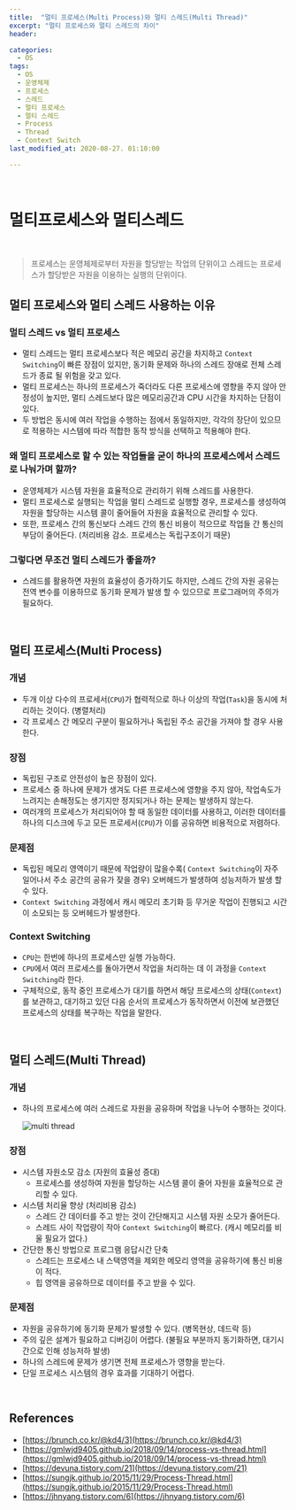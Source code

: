 ```yaml
---
title:  "멀티 프로세스(Multi Process)와 멀티 스레드(Multi Thread)"
excerpt: "멀티 프로세스와 멀티 스레드의 차이"
header:

categories:
  - OS
tags:
  - OS
  - 운영체제
  - 프로세스
  - 스레드
  - 멀티 프로세스
  - 멀티 스레드
  - Process
  - Thread
  - Context Switch
last_modified_at: 2020-08-27. 01:10:00

---
```


<br>

# 멀티프로세스와 멀티스레드

<br>

> 프로세스는 운영체제로부터 자원을 할당받는 작업의 단위이고 스레드는 프로세스가 할당받은 자원을 이용하는 실행의 단위이다.

## 멀티 프로세스와 멀티 스레드 사용하는 이유

### 멀티 스레드 vs 멀티 프로세스

- 멀티 스레드는 멀티 프로세스보다 적은 메모리 공간을 차지하고 `Context Switching`이 빠른 장점이 있지만, 동기화 문제와 하나의 스레드 장애로 전체 스레드가 종료 될 위험을 갖고 있다.
- 멀티 프로세스는 하나의 프로세스가 죽더라도 다른 프로세스에 영향을 주지 않아 안정성이 높지만, 멀티 스레드보다 많은 메모리공간과 CPU 시간을 차지하는 단점이 있다.
- 두 방법은 동시에 여러 작업을 수행하는 점에서 동일하지만, 각각의 장단이 있으므로 적용하는 시스템에 따라 적합한 동작 방식을 선택하고 적용해야 한다.

### 왜 멀티 프로세스로 할 수 있는 작업들을 굳이 하나의 프로세스에서 스레드로 나눠가며 할까?

- 운영체제가 시스템 자원을 효율적으로 관리하기 위해 스레드를 사용한다.
- 멀티 프로세스로 실행되는 작업을 멀티 스레드로 실행할 경우, 프로세스를 생성하여 자원을 할당하는 시스템 콜이 줄어들어 자원을 효율적으로 관리할 수 있다.
- 또한, 프로세스 간의 통신보다 스레드 간의 통신 비용이 적으므로 작업들 간 통신의 부담이 줄어든다. (처리비용 감소. 프로세스는 독립구조이기 때문)

### 그렇다면 무조건 멀티 스레드가 좋을까?

- 스레드를 활용하면 자원의 효율성이 증가하기도 하지만, 스레드 간의 자원 공유는 전역 변수를 이용하므로 동기화 문제가 발생 할 수 있으므로 프로그래머의 주의가 필요하다.

<br>

## 멀티 프로세스(Multi Process)

### 개념

- 두개 이상 다수의 프로세서(`CPU`)가 협력적으로 하나 이상의 작업(`Task`)을 동시에 처리하는 것이다. (병렬처리)
- 각 프로세스 간 메모리 구분이 필요하거나 독립된 주소 공간을 가져야 할 경우 사용한다.

### 장점

- 독립된 구조로 안전성이 높은 장점이 있다.
- 프로세스 중 하나에 문제가 생겨도 다른 프로세스에 영향을 주지 않아, 작업속도가 느려지는 손해정도는 생기지만 정지되거나 하는 문제는 발생하지 않는다.
- 여러개의 프로세스가 처리되어야 할 때 동일한 데이터를 사용하고, 이러한 데이터를 하나의 디스크에 두고 모든 프로세서(`CPU`)가 이를 공유하면 비용적으로 저렴하다.

### 문제점

- 독립된 메모리 영역이기 때문에 작업량이 많을수록( `Context Switching`이 자주 일어나서 주소 공간의 공유가 잦을 경우) 오버헤드가 발생하여 성능저하가 발생 할 수 있다.
- `Context Switching` 과정에서 캐시 메모리 초기화 등 무거운 작업이 진행되고 시간이 소모되는 등 오버헤드가 발생한다.

### Context Switching

- `CPU`는 한번에 하나의 프로세스만 실행 가능하다.
- `CPU`에서 여러 프로세스를 돌아가면서 작업을 처리하는 데 이 과정을 `Context Switching`라 한다.
- 구체적으로, 동작 중인 프로세스가 대기를 하면서 해당 프로세스의 상태(`Context`)를 보관하고, 대기하고 있던 다음 순서의 프로세스가 동작하면서 이전에 보관했던 프로세스의 상태를 복구하는 작업을 말한다.

<br>

## 멀티 스레드(Multi Thread)

### 개념

- 하나의 프로세스에 여러 스레드로 자원을 공유하며 작업을 나누어 수행하는 것이다.

  ![multi thread](https://user-images.githubusercontent.com/58318041/91327464-82c7d600-e800-11ea-818e-faf42b7ff162.png)

### 장점

- 시스템 자원소모 감소 (자원의 효율성 증대)
  - 프로세스를 생성하여 자원을 할당하는 시스템 콜이 줄어 자원을 효율적으로 관리할 수 있다.
- 시스템 처리율 향상 (처리비용 감소)
  - 스레드 간 데이터를 주고 받는 것이 간단해지고 시스템 자원 소모가 줄어든다.
  - 스레드 사이 작업량이 작아 `Context Switching`이 빠르다. (캐시 메모리를 비울 필요가 없다.)
- 간단한 통신 방법으로 프로그램 응답시간 단축
  - 스레드는 프로세스 내 스택영역을 제외한 메모리 영역을 공유하기에 통신 비용이 적다.
  - 힙 영역을 공유하므로 데이터를 주고 받을 수 있다.

### 문제점

- 자원을 공유하기에 동기화 문제가 발생할 수 있다. (병목현상, 데드락 등)
- 주의 깊은 설계가 필요하고 디버깅이 어렵다. (불필요 부분까지 동기화하면, 대기시간으로 인해 성능저하 발생)
- 하나의 스레드에 문제가 생기면 전체 프로세스가 영향을 받는다.
- 단일 프로세스 시스템의 경우 효과를 기대하기 어렵다.

<br>

## References

- [https://brunch.co.kr/@kd4/3](https://brunch.co.kr/@kd4/3)
- [https://gmlwjd9405.github.io/2018/09/14/process-vs-thread.html](https://gmlwjd9405.github.io/2018/09/14/process-vs-thread.html)
- [https://devuna.tistory.com/21](https://devuna.tistory.com/21)
- [https://sungjk.github.io/2015/11/29/Process-Thread.html](https://sungjk.github.io/2015/11/29/Process-Thread.html)
- [https://jhnyang.tistory.com/6](https://jhnyang.tistory.com/6)

